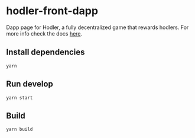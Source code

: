 # hodler-front-dapp
Dapp page for Hodler, a fully decentralized game that rewards hodlers. For more info check the docs [here](https://docs.hodler.financial).

## Install dependencies
`yarn`

## Run develop
`yarn start`

## Build
`yarn build`
